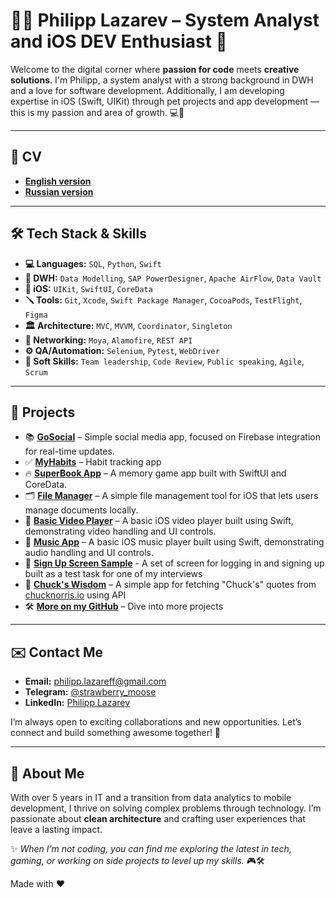 # 👨‍💻 Philipp Lazarev – System Analyst and iOS DEV Enthusiast 🚀

Welcome to the digital corner where **passion for code** meets **creative solutions**. I'm Philipp, a system analyst with a strong background in DWH and a love for software development. Additionally, I am developing expertise in iOS (Swift, UIKit) through pet projects and app development — this is my passion and area of growth. 💻📱

---
## 📄 CV
- **[English version](https://github.com/lord-anonymoose/CV/blob/main/CV%20(ENG).pdf)**
- **[Russian version](https://github.com/lord-anonymoose/CV/blob/main/CV%20(RU).pdf)**

---

## 🛠 **Tech Stack & Skills**
- **💻 Languages:** `SQL`, `Python`, `Swift`
- **💽 DWH:** `Data Modelling`, `SAP PowerDesigner`, `Apache AirFlow`, `Data Vault`
- **📱 iOS:** `UIKit`, `SwiftUI`, `CoreData`
- **🪛 Tools:** `Git`, `Xcode`, `Swift Package Manager`, `CocoaPods`, `TestFlight`, `Figma`
- **🏛️ Architecture:** `MVC`, `MVVM`, `Coordinator`, `Singleton`
- **🔌 Networking:** `Moya`, `Alamofire`, `REST API`  
- **⚙️ QA/Automation:** `Selenium`, `Pytest`, `WebDriver`
- **👥 Soft Skills:** `Team leadership`, `Code Review`, `Public speaking`, `Agile`, `Scrum`

---

## 📂 **Projects**
- 📚 **[GoSocial](https://github.com/lord-anonymoose/social-media-app)** – Simple social media app, focused on Firebase integration for real-time updates.
- ✅ **[MyHabits](https://github.com/lord-anonymoose/MyHabits)** – Habit tracking app
- 🔥 **[SuperBook App](https://github.com/lord-anonymoose/SuperBook)** – A memory game app built with SwiftUI and CoreData.
- 🗂️ **[File Manager](https://github.com/lord-anonymoose/FileManager)** – A simple file management tool for iOS that lets users manage documents locally.
- 🎥 **[Basic Video Player](https://github.com/lord-anonymoose/BasicVideoPlayer)** – A basic iOS video player built using Swift, demonstrating video handling and UI controls.
- 🎵 **[Music App](https://github.com/lord-anonymoose/Music)** – A basic iOS music player built using Swift, demonstrating audio handling and UI controls.
- 🔑 **[Sign Up Screen Sample](https://github.com/lord-anonymoose/sign-up-screen-sample)** - A set of screen for logging in and signing up built as a test task for one of my interviews
- 🧠 **[Chuck's Wisdom](https://github.com/lord-anonymoose/Chuck-s-Wisdom)** – A simple app for fetching "Chuck's" quotes from [chucknorris.io](https://api.chucknorris.io) using API
- 🛠️ **[More on my GitHub](https://github.com/lord-anonymoose)** – Dive into more projects

---

## ✉️ **Contact Me**
- **Email:** philipp.lazareff@gmail.com
- **Telegram:** [@strawberry_moose](https://t.me/strawberry_moose)
- **LinkedIn:** [Philipp Lazarev](https://www.linkedin.com/in/philipp-lazarev-782b14167/)

I’m always open to exciting collaborations and new opportunities. Let’s connect and build something awesome together! 🚀

---

## 👀 About Me
With over 5 years in IT and a transition from data analytics to mobile development, I thrive on solving complex problems through technology. I’m passionate about **clean architecture** and crafting user experiences that leave a lasting impact.

✨ _When I’m not coding, you can find me exploring the latest in tech, gaming, or working on side projects to level up my skills._ 🎮🛠️


Made with ❤️
